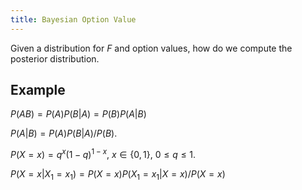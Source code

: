```yaml
---
title: Bayesian Option Value
---
```


Given a distribution for $F$ and option values, how do we compute the posterior distribution.

## Example

$P(AB) = P(A)P(B|A) = P(B)P(A|B)$

$P(A|B) = P(A)P(B|A)/P(B)$.

$P(X = x) = q^x(1-q)^{1-x}$, $x\in\{0,1\}$, $0\le q\le 1$.

$P(X = x|X_1 = x_1) = P(X = x)P(X_1 = x_1|X = x)/P(X = x)$
